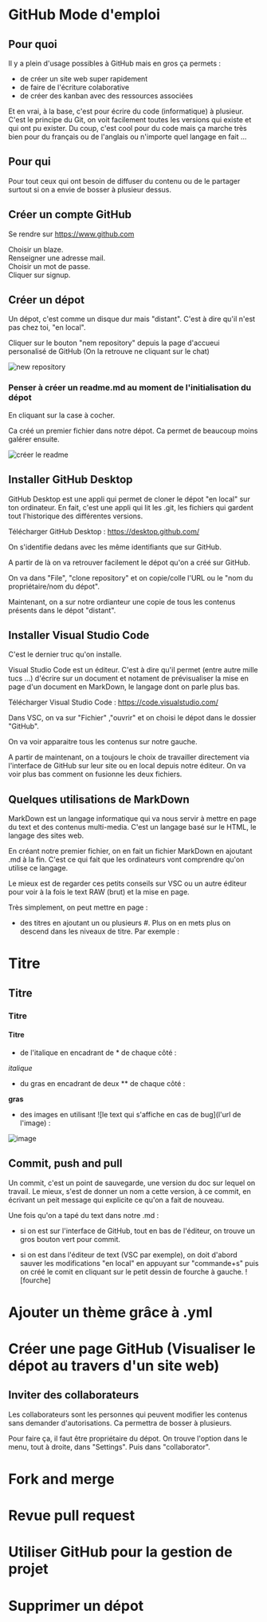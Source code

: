 # GitHub Mode d'emploi

## Pour quoi

Il y a plein d'usage possibles à GitHub mais en gros ça permets :

- de créer un site web super rapidement
- de faire de l'écriture colaborative
- de créer des kanban avec des ressources associées

Et en vrai, à la base, c'est pour écrire du code (informatique) à plusieur. C'est le principe du Git, on voit facilement toutes les versions qui existe et qui ont pu exister. Du coup, c'est cool pour du code mais ça marche très bien pour du français ou de l'anglais ou n'importe quel langage en fait ...

## Pour qui

Pour tout ceux qui ont besoin de diffuser du contenu ou de le partager surtout si on a envie de bosser à plusieur dessus.

## Créer un compte GitHub

Se rendre sur <https://www.github.com>

Choisir un blaze.  
Renseigner une adresse mail.  
Choisir un mot de passe.  
Cliquer sur signup.  

## Créer un dépot

Un dépot, c'est comme un disque dur mais "distant". C'est à dire qu'il n'est pas chez toi, "en local". 

Cliquer sur le bouton "nem repository" depuis la page d'accueui personalisé de GitHub (On la retrouve ne cliquant sur le chat)

![new repository](https://github.com/pointbar/po/blob/master/Media_GitHub_Mode_d_emploi/new_repository.png?raw=true)

### Penser à créer un readme.md au moment de l'initialisation du dépot

En cliquant sur la case à cocher. 

Ca créé un premier fichier dans notre dépot. Ca permet de beaucoup moins galérer ensuite.

![créer le readme](https://github.com/pointbar/po/blob/master/Media_GitHub_Mode_d_emploi/case_a_cocher.png?raw=true)

## Installer GitHub Desktop

GitHub Desktop est une appli qui permet de cloner le dépot "en local" sur ton ordinateur. En fait, c'est une appli qui lit les .git, les fichiers qui gardent tout l'historique des différentes versions.

Télécharger GitHub Desktop : <https://desktop.github.com/>

On s'identifie dedans avec les même identifiants que sur GitHub.

A partir de là on va retrouver facilement le dépot qu'on a créé sur GitHub.

On va dans "File", "clone repository" et on copie/colle l'URL ou le "nom du propriétaire/nom du dépot".

Maintenant, on a sur notre ordianteur une copie de tous les contenus présents dans le dépot "distant".

## Installer Visual Studio Code

C'est le dernier truc qu'on installe.

Visual Studio Code est un éditeur. C'est à dire qu'il permet (entre autre mille tucs ...) d'écrire sur un document et notament de prévisualiser la mise en page d'un document en MarkDown, le langage dont on parle plus bas.

Télécharger Visual Studio Code : <https://code.visualstudio.com/>

Dans VSC, on va sur "Fichier" ,"ouvrir" et on choisi le dépot dans le dossier "GitHub".

On va voir apparaitre tous les contenus sur notre gauche.

A partir de maintenant, on a toujours le choix de travailler directement via l'interface de GitHub sur leur site ou en local depuis notre éditeur. On va voir plus bas comment on fusionne les deux fichiers.

## Quelques utilisations de MarkDown

MarkDown est un langage informatique qui va nous servir à mettre en page du text et des contenus multi-media. C'est un langage basé sur le HTML, le langage des sites web.

En créant notre premier fichier, on en fait un fichier MarkDown en ajoutant .md à la fin. C'est ce qui fait que les ordinateurs vont comprendre qu'on utilise ce langage.

Le mieux est de regarder ces petits conseils sur VSC ou un autre éditeur pour voir à la fois le text RAW (brut) et la mise en page. 

Très simplement, on peut mettre en page :

- des titres en ajoutant un ou plusieurs #. Plus on en mets plus on descend dans les niveaux de titre. Par exemple :

# Titre
## Titre
### Titre
#### Titre

- de l'italique en encadrant de * de chaque côté :

*italique*

- du gras en encadrant de deux ** de chaque côté :

**gras**

- des images en utilisant ![le text qui s'affiche en cas de bug](l'url de l'image) :

![image](https://i1.wp.com/www.berejeb.com/wp-content/uploads/2013/12/agile-dilbert-story.gif)

## Commit, push and pull

Un commit, c'est un point de sauvegarde, une version du doc sur lequel on travail. Le mieux, s'est de donner un nom a cette version, à ce commit, en écrivant un peit message qui explicite ce qu'on a fait de nouveau.

Une fois qu'on a tapé du text dans notre .md :

- si on est sur l'interface de GitHub, tout en bas de l'éditeur, on trouve un gros bouton vert pour commit.

- si on est dans l'éditeur de text (VSC par exemple), on doit d'abord sauver les modifications "en local" en appuyant sur "commande+s" puis on créé le comit en cliquant sur le petit dessin de fourche à gauche. ![fourche]



Ajouter un thème grâce à .yml
===

Créer une page GitHub (Visualiser le dépot au travers d'un site web)
===

## Inviter des collaborateurs

Les collaborateurs sont les personnes qui peuvent modifier les contenus sans demander d'autorisations. Ca permettra de bosser à plusieurs.

Pour faire ça, il faut être propriétaire du dépot. On trouve l'option dans le menu, tout à droite, dans "Settings". Puis dans "collaborator".

Fork and merge
===

Revue pull request
===

Utiliser GitHub pour la gestion de projet
===

Supprimer un dépot
===
